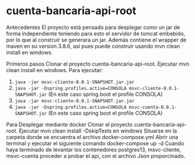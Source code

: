 # cuenta-bancaria-api-root

Antecedentes
El proyecto está pensado para desplegar como un jar de forma independiente teniendo para 
esto el servidor de tomcat embebido, por lo que al construir se generara un jar. 
Además contiene el wrapper de maven en su version 3.8.6, asi pues puede construir usando 
mvn clean install en windows.

Primeros pasos
Clonar el proyecto cuenta-bancaria-api-root.
Ejecutar mvn clean install en windows.
Para ejecutar:
1. `java -jar msvc-cliente-0.0.1-SNAPSHOT.jar.jar`
2. `java -jar -Dspring.profiles.active=CONSOLA msvc-cliente-0.0.1-SNAPSHOT.jar`  (En este caso spring boot el profile CONSOLA)
3. `java -jar msvc-cliente-0.0.1-SNAPSHOT.jar.jar`
4. `java -jar -Dspring.profiles.active=CONSOLA msvc-cuenta-0.0.1-SNAPSHOT.jar`  (En este caso spring boot el profile CONSOLA)


Para Desplegar mediante docker
Clonar el proyecto cuenta-bancaria-api-root.
Ejecutar mvn clean install -DskipTests en windows
Situarse en la carpeta donde se encuentra el archivo docker-compose.yml
Abrir una terminal y ejecutar el siguiente comando docker-compose up -d
Cuando haya terminado de levantar los contenedores postgres13, msvc-cliente, msvc-cuenta
proceder a probar el api, con el archivo Json proporcinado.